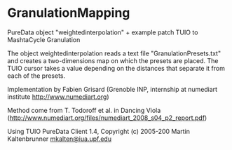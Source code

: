 GranulationMapping
==================


PureData object "weightedinterpolation" + example patch TUIO to MashtaCycle Granulation

The object weightedinterpolation reads a text file "GranulationPresets.txt" and creates a two-dimensions map on which the presets are placed.
The TUIO cursor takes a value depending on the distances that separate it from each of the presets.


Implementation by Fabien Grisard (Grenoble INP, internship at numediart institute http://www.numediart.org)

Method come from T. Todoroff et al. in Dancing Viola (http://www.numediart.org/files/numediart_2008_s04_p2_report.pdf)


Using TUIO PureData Client 1.4, Copyright (c) 2005-200 Martin Kaltenbrunner <mkalten@iua.upf.edu>
